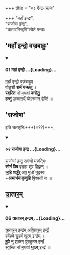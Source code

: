 +++
title = "०८ ऐन्द्र-ऋचः"

+++
"महाँ इन्द्रः",  
"सजोषा इन्द्र",  
"त्रातारमिन्द्रमि"त्येते मन्त्राः  

## 'महाँ इन्द्रो वज्रबाहुः'

<div class="js_include" includetitle="false" newlevelforh1="4" unfilled url="/vedAH_yajuH/taittirIyam/sArasvata-vibhAgaH/saMhitA/Rk/vishvAsa-prastutiH/1/4_somAbhiShavAdi/42_ShoDashigrahaH/01_mahAM_indro.md">
<details open><summary><h4>01 महां इन्द्रो ...{Loading}...</h4></summary>

म॒हाँ इन्द्रो॒ वज्र॑बाहुष्  
षोड॒शी **शर्म॑ यच्छतु** ।  
**स्व॒स्ति** नो॑ म॒घवा॑ **करोतु॒**  
**हन्तु॑** पा॒प्मान॒य्ँ यो॑ऽस्मान् द्वेष्टि॑ ॥
</details>
</div>

## 'सजोषा'
इति चतसृभिः+++(=??)+++,

<div class="js_include" includetitle="false" newlevelforh1="4" unfilled url="/vedAH_Rk/shAkalam/saMhitA/vishvAsa-prastutiH/03/047/02_sajoShA_indra.md">
<details open><summary><h4>०२ सजोषा इन्द्र ...{Loading}...</h4></summary>


स॒जोषा॑ इन्द्र॒ सग॑णो म॒रुद्भिः॒  
**सोमं॑ पिब** वृत्र॒हा शू॑र वि॒द्वान् ।  
**ज॒हि शत्रूँ॒र्** अप॒ मृधो॑ नुद॒स्व  
+**अथाभ॑यं कृणुहि** वि॒श्वतो॑ नः ॥

</details>
</div>

## त्रा॒तार॒म्
<div class="js_include" includetitle="false" newlevelforh1="4" unfilled url="/vedAH_yajuH/taittirIyam/sArasvata-vibhAgaH/saMhitA/Rk/vishvAsa-prastutiH/1/6_aiShTika-yAjamAnAdi/12_kAmyeShTi-mantrAH/06_trAtAram_indram.md">
<details open><summary><h4>06 त्रातारम् इन्द्रम् ...{Loading}...</h4></summary>

त्रा॒तार॒म् इन्द्र॑म् अवि॒तार॒म् इन्द्रँ॒  
हवे॑हवे सु॒हवँ॒ शूर॒म् इन्द्र॑म् ।   
**हु॒वे** नु श॒क्रम् पु॑रुहू॒तम् इन्द्रँ॑  
स्व॒स्ति नो॑ म॒घवा॑ **धा॒त्व्** इन्द्रः॑  ॥
</details>
</div>

